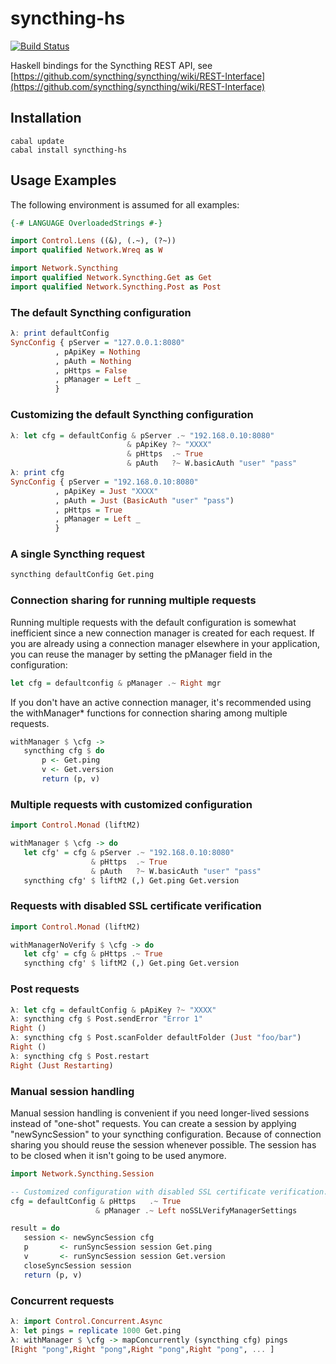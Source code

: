 
syncthing-hs 
============

[![Build Status](https://travis-ci.org/jetho/syncthing-hs.svg?branch=master)](https://travis-ci.org/jetho/syncthing-hs)

Haskell bindings for the Syncthing REST API, see [https://github.com/syncthing/syncthing/wiki/REST-Interface](https://github.com/syncthing/syncthing/wiki/REST-Interface)

Installation
------------

    cabal update
    cabal install syncthing-hs

Usage Examples
--------------

The following environment is assumed for all examples:

 ```haskell
{-# LANGUAGE OverloadedStrings #-}

import Control.Lens ((&), (.~), (?~))
import qualified Network.Wreq as W

import Network.Syncthing
import qualified Network.Syncthing.Get as Get
import qualified Network.Syncthing.Post as Post
 ```

### The default Syncthing configuration

 ```haskell
λ: print defaultConfig
SyncConfig { pServer = "127.0.0.1:8080"
           , pApiKey = Nothing
           , pAuth = Nothing
           , pHttps = False
           , pManager = Left _ 
           }
 ```
 
### Customizing the default Syncthing configuration

 ```haskell
λ: let cfg = defaultConfig & pServer .~ "192.168.0.10:8080"
                           & pApiKey ?~ "XXXX"
                           & pHttps  .~ True
                           & pAuth   ?~ W.basicAuth "user" "pass"
λ: print cfg
SyncConfig { pServer = "192.168.0.10:8080"
           , pApiKey = Just "XXXX"
           , pAuth = Just (BasicAuth "user" "pass")
           , pHttps = True
           , pManager = Left _ 
           }
 ```

### A single Syncthing request

 ```haskell
syncthing defaultConfig Get.ping
 ```
 
### Connection sharing for running multiple requests

Running multiple requests with the default configuration is somewhat 
inefficient since a new connection manager is created for each request. 
If you are already using a connection manager elsewhere in your application, 
you can reuse the manager by setting the pManager field in the configuration:

 ```haskell
 let cfg = defaultconfig & pManager .~ Right mgr
 ```

If you don't have an active connection manager, it's recommended using 
the withManager* functions for connection sharing among multiple requests.

 ```haskell
withManager $ \cfg ->
    syncthing cfg $ do
        p <- Get.ping
        v <- Get.version
        return (p, v)
 ```
 
### Multiple requests with customized configuration

 ```haskell
import Control.Monad (liftM2)
 
withManager $ \cfg -> do
    let cfg' = cfg & pServer .~ "192.168.0.10:8080"
                   & pHttps  .~ True
                   & pAuth   ?~ W.basicAuth "user" "pass"
    syncthing cfg' $ liftM2 (,) Get.ping Get.version
 ```
 
### Requests with disabled SSL certificate verification 

 ```haskell
import Control.Monad (liftM2)
 
withManagerNoVerify $ \cfg -> do
    let cfg' = cfg & pHttps .~ True
    syncthing cfg' $ liftM2 (,) Get.ping Get.version
 ```
 
### Post requests

 ```haskell 
λ: let cfg = defaultConfig & pApiKey ?~ "XXXX"
λ: syncthing cfg $ Post.sendError "Error 1"
Right ()
λ: syncthing cfg $ Post.scanFolder defaultFolder (Just "foo/bar")
Right ()
λ: syncthing cfg $ Post.restart
Right (Just Restarting)
 ```
 
### Manual session handling

Manual session handling is convenient if you need longer-lived sessions instead of "one-shot" requests.
You can create a session by applying "newSyncSession" to your syncthing configuration.
Because of connection sharing you should reuse the session whenever possible.
The session has to be closed when it isn't going to be used anymore.

 ```haskell 
import Network.Syncthing.Session

-- Customized configuration with disabled SSL certificate verification.
cfg = defaultConfig & pHttps   .~ True
                    & pManager .~ Left noSSLVerifyManagerSettings

result = do
    session <- newSyncSession cfg
    p       <- runSyncSession session Get.ping
    v       <- runSyncSession session Get.version
    closeSyncSession session
    return (p, v)
 ```


### Concurrent requests

 ```haskell 
λ: import Control.Concurrent.Async
λ: let pings = replicate 1000 Get.ping
λ: withManager $ \cfg -> mapConcurrently (syncthing cfg) pings
[Right "pong",Right "pong",Right "pong",Right "pong", ... ]
 ```

